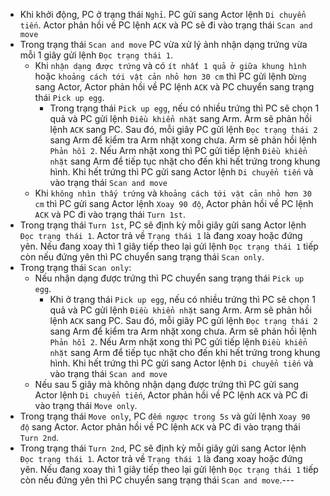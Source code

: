 + Khi khởi động, PC ở trạng thái `Nghỉ`. PC gửi sang Actor lệnh `Di chuyển tiến`. Actor phản hồi về PC lệnh `ACK` và PC sẽ đi vào trạng thái `Scan and move`
+ Trong trạng thái `Scan and move` PC vừa xử lý ảnh nhận dạng trứng vừa mỗi 1 giây gửi lệnh `Đọc trạng thái 1`. 
    + Khi `nhận dạng được trứng` và có `ít nhất 1 quả ở giữa khung hình` hoặc `khoảng cách tới vật cản nhỏ hơn 30 cm` thì PC gửi lệnh `Dừng` sang Actor, Actor phản hồi về PC lệnh `ACK` và PC chuyển sang trạng thái `Pick up egg`.
        + Trong trạng thái `Pick up egg`, nếu có nhiều trứng thì PC sẽ chọn 1 quả và PC gửi lệnh `Điều khiển nhặt` sang Arm. Arm sẽ phản hồi lệnh `ACK` sang PC. Sau đó, mỗi giây PC gửi lệnh `Đọc trạng thái 2` sang Arm để kiểm tra Arm nhặt xong chưa. Arm sẽ phản hồi lệnh `Phản hồi 2`. Nếu Arm nhặt xong thì PC gửi tiếp lệnh `Điều khiển nhặt` sang Arm để tiếp tục nhặt cho đến khi hết trứng trong khung hình. Khi hết trứng thì PC gửi sang Actor lệnh `Di chuyển tiến` và vào trạng thái `Scan and move`
    + Khi `không nhìn thấy trứng` và `khoảng cách tới vật cản nhỏ hơn 30 cm` thì PC gửi sang Actor lệnh `Xoay 90 độ`, Actor phản hồi về PC lệnh `ACK` và PC đi vào trạng thái `Turn 1st`.
+ Trong trạng thái `Turn 1st`, PC sẽ định kỳ mỗi giây gửi sang Actor lệnh `Đọc trạng thái 1`. Actor trả về `Trạng thái 1` là đang xoay hoặc đứng yên. Nếu đang xoay thì 1 giây tiếp theo lại gửi lệnh `Đọc trạng thái 1` tiếp còn nếu đứng yên thì PC chuyển sang trạng thái `Scan only`.
+ Trong trạng thái `Scan only`:
    + Nếu nhận dạng được trứng thì PC chuyển sang trạng thái `Pick up egg`. 
        + Khi ở trạng thái `Pick up egg`, nếu có nhiều trứng thì PC sẽ chọn 1 quả và PC gửi lệnh `Điều khiển nhặt` sang Arm. Arm sẽ phản hồi lệnh `ACK` sang PC. Sau đó, mỗi giây PC gửi lệnh `Đọc trạng thái 2` sang Arm để kiểm tra Arm nhặt xong chưa. Arm sẽ phản hồi lệnh `Phản hồi 2`. Nếu Arm nhặt xong thì PC gửi tiếp lệnh `Điều khiển nhặt` sang Arm để tiếp tục nhặt cho đến khi hết trứng trong khung hình. Khi hết trứng thì PC gửi sang Actor lệnh `Di chuyển tiến` và vào trạng thái `Scan and move`
    + Nếu sau 5 giây mà không nhận dạng được trứng thì PC gửi sang Actor lệnh `Di chuyển tiến`, Actor phản hồi về PC lệnh `ACK` và PC đi vào trạng thái `Move only`.
+ Trong trạng thái `Move only`, PC `đếm ngược trong 5s` và gửi lệnh `Xoay 90 độ` sang Actor. Actor phản hồi về PC lệnh `ACK` và PC đi vào trạng thái `Turn 2nd`. 
+ Trong trạng thái `Turn 2nd`, PC sẽ định kỳ mỗi giây gửi sang Actor lệnh `Đọc trạng thái 1`. Actor trả về `Trạng thái 1` là đang xoay hoặc đứng yên. Nếu đang xoay thì 1 giây tiếp theo lại gửi lệnh `Đọc trạng thái 1` tiếp còn nếu đứng yên thì PC chuyển sang trạng thái `Scan and move`.---
